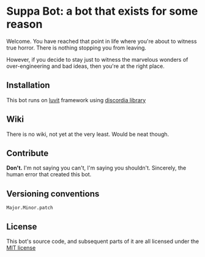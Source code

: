 # Suppa Bot: a bot that exists for some reason

Welcome.
You have reached that point in life where you're about to witness true horror.
There is nothing stopping you from leaving.

However,
if you decide to stay just to witness the marvelous wonders of over-engineering and bad ideas,
then you're at the right place.

## Installation

This bot runs on [luvit](https://luvit.io) framework using [discordia library](https://github.com/SinisterRectus/discordia)

## Wiki

There is no wiki, not yet at the very least.
Would be neat though.

## Contribute

**Don't.**
I'm not saying you can't, I'm saying you shouldn't.
Sincerely, the human error that created this bot.

## Versioning conventions

```
Major.Minor.patch
```

## License

This bot's source code, and subsequent parts of it are all licensed under the [MIT license](https://mit-license.org)

